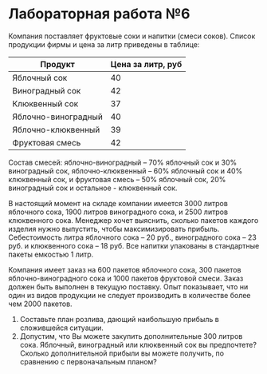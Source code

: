 # Лабораторная работа №6

Компания поставляет фруктовые соки и напитки (смеси соков). Список продукции фирмы и цена за литр приведены в таблице:

| Продукт             | Цена за литр, руб |
| ------------------- | ----------------- |
| Яблочный сок        | 40                |
| Виноградный сок     | 42                |
| Клюквенный сок      | 37                |
| Яблочно-виноградный | 40                |
| Яблочно-клюквенный  | 39                |
| Фруктовая смесь     | 42                |

Состав смесей: яблочно-виноградный – 70% яблочный сок и 30% виноградный сок, яблочно-клюквенный – 60% яблочный сок и 40% клюквенный сок, и
фруктовая смесь – 50% яблочный сок, 20% виноградный сок и остальное - клюквенный сок.

В настоящий момент на складе компании имеется 3000 литров яблочного сока, 1900 литров виноградного сока, и 2500 литров клюквенного сока. Менеджер хочет выяснить, сколько пакетов каждого изделия нужно выпустить, чтобы максимизировать прибыль. Себестоимость литра яблочного сока – 20 руб., виноградного сока – 23 руб. и клюквенного сока – 18 руб. Все напитки упакованы в стандартные пакеты емкостью 1 литр.

Компания имеет заказ на 600 пакетов яблочного сока, 300 пакетов яблочно-виноградного сока и 1000 пакетов фруктовой смеси. Заказ должен быть выполнен в текущую поставку. Опыт показывает, что ни один из видов продукции не следует производить в количестве более чем 2000 пакетов.

1) Составьте план розлива, дающий наибольшую прибыль в сложившейся ситуации.
2) Допустим, что Вы можете закупить дополнительные 300 литров сока. Яблочный, виноградный или клюквенный сок вы предпочтете? Сколько дополнительной прибыли вы можете получить, по сравнению с первоначальным планом?

